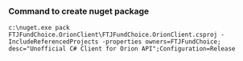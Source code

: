 ### Command to create nuget package
```
c:\nuget.exe pack FTJFundChoice.OrionClient\FTJFundChoice.OrionClient.csproj -IncludeReferencedProjects -properties owners=FTJFundChoice;
desc="Unofficial C# Client for Orion API";Configuration=Release
```
